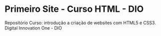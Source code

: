 # Primeiro Site - Curso HTML - DIO
 Repositório Curso: introdução a criação de websites com HTML5 e CSS3.
 Digital Innovation One - DIO